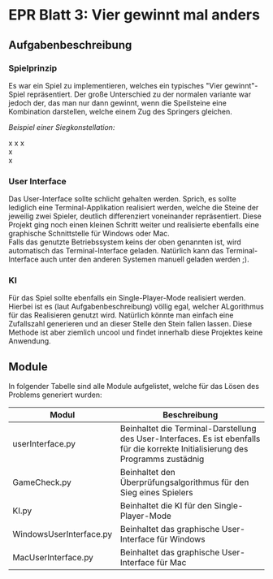 <h1>EPR Blatt 3: Vier gewinnt mal anders</h1>
<h2>Aufgabenbeschreibung</h2>
<h3>Spielprinzip</h3>
<p>Es war ein Spiel zu implementieren, welches ein typisches "Vier gewinnt"-Spiel repräsentiert. Der große Unterschied zu der normalen variante war jedoch der, das man nur dann gewinnt, wenn die Speilsteine eine Kombination darstellen, welche einem Zug des Springers gleichen.</p>
<p><em>Beispiel einer Siegkonstellation:</em></p>
<p>x x x<br>x<br>x</p>
<h3>User Interface</h3>
<p>Das User-Interface sollte schlicht gehalten werden. Sprich, es sollte lediglich eine Terminal-Applikation realisiert werden, welche die Steine der jeweilig zwei Spieler, deutlich differenziert voneinander repräsentiert. Diese Projekt ging noch einen kleinen Schritt weiter und realisierte ebenfalls eine graphische Schnittstelle für Windows oder Mac. <br>
Falls das genutzte Betriebssystem keins der oben genannten ist, wird automatisch das Terminal-Interface geladen. Natürlich kann das Terminal-Interface auch unter den anderen Systemen manuell geladen werden ;).</p>
<h3>KI</h3>
<p>Für das Spiel sollte ebenfalls ein Single-Player-Mode realisiert werden. Hierbei ist es (laut Aufgabenbeschreibung) völlig egal, welcher ALgorithmus für das Realisieren genutzt wird. Natürlich könnte man einfach eine Zufallszahl generieren und an dieser Stelle den Stein fallen lassen. Diese Methode ist aber ziemlich uncool und findet innerhalb diese Projektes keine Anwendung.</p>
<h2>Module</h2>
<p>In folgender Tabelle sind alle Module aufgelistet, welche für das Lösen des Problems generiert wurden:</p>
<table>
  <thead>
    <tr>
      <th>Modul</th>
      <th>Beschreibung</th>
     </tr>
    </thead>
    <tbody>
      <tr>
        <td>userInterface.py</td>
        <td>Beinhaltet die Terminal-Darstellung des User-Interfaces. Es ist ebenfalls für die korrekte Initialisierung des                         Programms zustädnig</td>
      </tr>
      <tr>
        <td>GameCheck.py</td>
        <td>Beinhaltet den Überprüfungsalgorithmus für den Sieg eines Spielers</td>
      </tr>
      <tr>
        <td>KI.py</td>
        <td>Beinhaltet die KI für den Single-Player-Mode</td>
      </tr>
      <tr>
        <td>WindowsUserInterface.py</td>
        <td>Beinhaltet das graphische User-Interface für Windows</td>
       </tr>
        <td>MacUserInterface.py</td>
        <td>Beinhaltet das graphische User-Interface für Mac</td>
</table>

